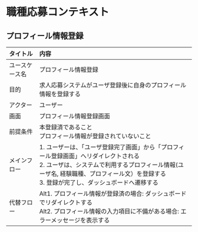 # 職種応募コンテキスト

## プロフィール情報登録

|タイトル|内容|
| :--- |:---|
|ユースケース名| プロフィール情報登録|
|目的| 求人応募システムがユーザ登録後に自身のプロフィール情報を登録する|
|アクター| ユーザー |
|画面| プロフィール情報登録画面 |
|前提条件| 本登録済であること <br> プロフィール情報が登録されていないこと|
|メインフロー| 1. ユーザーは、「ユーザ登録完了画面」から「プロフィール登録画面」へリダイレクトされる<br> 2. ユーザは、システムで利用するプロフィール情報(ユーザ名, 経験職種、プロフィール文）を登録する<br> 3. 登録が完了し、ダッシュボードへ遷移する|
|代替フロー| Alt1. プロフィール情報が登録済の場合: ダッシュボードでリダイレクトする <br> Alt2. プロフィール情報の入力項目に不備がある場合: エラーメッセージを表示する | 
